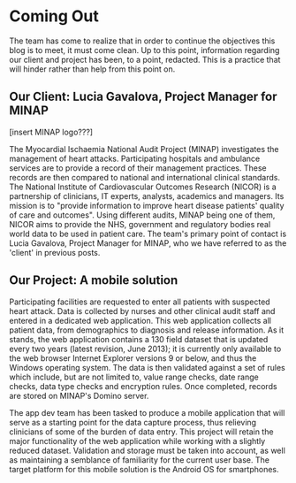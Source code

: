 Coming Out
==========

The team has come to realize that in order to continue the objectives this blog is to meet, it must come clean. Up to this point, information regarding our client and project has been, to a point, redacted. This is a practice that will hinder rather than help from this point on.

Our Client: Lucia Gavalova, Project Manager for MINAP
-----------

[insert MINAP logo???]

The Myocardial Ischaemia National Audit Project (MINAP) investigates the management of heart attacks. Participating hospitals and ambulance services are to provide a record of their management practices. These records are then compared to national and international clinical standards. The National Institute of Cardiovascular Outcomes Research (NICOR) is a partnership of clinicians, IT experts, analysts, academics and managers. Its mission is to "provide information to improve heart disease patients' quality of care and outcomes". Using different audits, MINAP being one of them, NICOR aims to provide the NHS, government and regulatory bodies real world data to be used in patient care. The team's primary point of contact is Lucia Gavalova, Project Manager for MINAP, who we have referred to as the 'client' in previous posts.

Our Project: A mobile solution
----------

Participating facilities are requested to enter all patients with suspected heart attack. Data is collected by nurses and other clinical audit staff and entered in a dedicated web application. This web application collects all patient data, from demographics to diagnosis and release information. As it stands, the web application contains a 130 field dataset that is updated every two years (latest revision, June 2013); it is currently only available to the web browser Internet Explorer versions 9 or below, and thus the Windows operating system. The data is then validated against a set of rules which include, but are not limited to, value range checks, date range checks, data type checks and encryption rules. Once completed, records are stored on MINAP's Domino server.

The app dev team has been tasked to produce a mobile application that will serve as a starting point for the data capture process, thus relieving clinicians of some of the burden of data entry. This project will retain the major functionality of the web application while working with a slightly reduced dataset. Validation and storage must be taken into account, as well as maintaining a semblance of familiarity for the current user base. The target platform for this mobile solution is the Android OS for smartphones.
